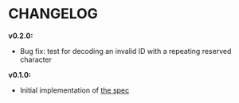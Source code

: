 # CHANGELOG

**v0.2.0:**
- Bug fix: test for decoding an invalid ID with a repeating reserved character

**v0.1.0:**
- Initial implementation of [the spec](https://github.com/sqids/sqids-spec)